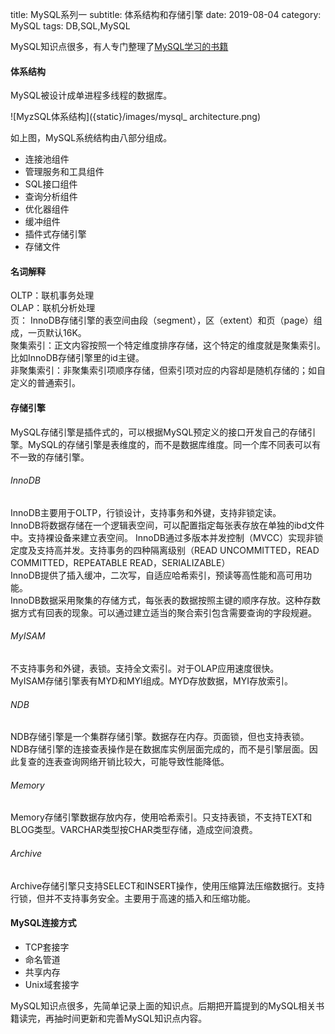 title: MySQL系列一
subtitle: 体系结构和存储引擎
date: 2019-08-04
category: MySQL
tags: DB,SQL,MySQL

MySQL知识点很多，有人专门整理了[MySQL学习的书籍](http://mingxinglai.com/cn/2015/12/material-of-mysql/)

#### 体系结构
MySQL被设计成单进程多线程的数据库。

![MyzSQL体系结构]({static}/images/mysql_ architecture.png)

如上图，MySQL系统结构由八部分组成。

- 连接池组件
- 管理服务和工具组件
- SQL接口组件
- 查询分析组件
- 优化器组件
- 缓冲组件
- 插件式存储引擎
- 存储文件

#### 名词解释
OLTP：联机事务处理  
OLAP：联机分析处理   
页： InnoDB存储引擎的表空间由段（segment），区（extent）和页（page）组成，一页默认16K。  
聚集索引：正文内容按照一个特定维度排序存储，这个特定的维度就是聚集索引。比如InnoDB存储引擎里的id主键。  
非聚集索引：非聚集索引项顺序存储，但索引项对应的内容却是随机存储的；如自定义的普通索引。

#### 存储引擎
MySQL存储引擎是插件式的，可以根据MySQL预定义的接口开发自己的存储引擎。MySQL的存储引擎是表维度的，而不是数据库维度。同一个库不同表可以有不一致的存储引擎。
###### *InnoDB*
InnoDB主要用于OLTP，行锁设计，支持事务和外键，支持非锁定读。  
InnoDB将数据存储在一个逻辑表空间，可以配置指定每张表存放在单独的ibd文件中。支持裸设备来建立表空间。 
InnoDB通过多版本并发控制（MVCC）实现非锁定度及支持高并发。支持事务的四种隔离级别（READ UNCOMMITTED，READ COMMITTED，REPEATABLE READ，SERIALIZABLE）  
InnoDB提供了插入缓冲，二次写，自适应哈希索引，预读等高性能和高可用功能。   
InnoDB数据采用聚集的存储方式，每张表的数据按照主键的顺序存放。这种存数据方式有回表的现象。可以通过建立适当的聚合索引包含需要查询的字段规避。
###### *MyISAM*
不支持事务和外键，表锁。支持全文索引。对于OLAP应用速度很快。   
MyISAM存储引擎表有MYD和MYI组成。MYD存放数据，MYI存放索引。
###### *NDB*
NDB存储引擎是一个集群存储引擎。数据存在内存。页面锁，但也支持表锁。   
NDB存储引擎的连接查表操作是在数据库实例层面完成的，而不是引擎层面。因此复查的连表查询网络开销比较大，可能导致性能降低。
###### *Memory*
Memory存储引擎数据存放内存，使用哈希索引。只支持表锁，不支持TEXT和BLOG类型。VARCHAR类型按CHAR类型存储，造成空间浪费。
###### *Archive*
Archive存储引擎只支持SELECT和INSERT操作，使用压缩算法压缩数据行。支持行锁，但并不支持事务安全。主要用于高速的插入和压缩功能。

#### MySQL连接方式
- TCP套接字
- 命名管道
- 共享内存
- Unix域套接字

MySQL知识点很多，先简单记录上面的知识点。后期把开篇提到的MySQL相关书籍读完，再抽时间更新和完善MySQL知识点内容。
